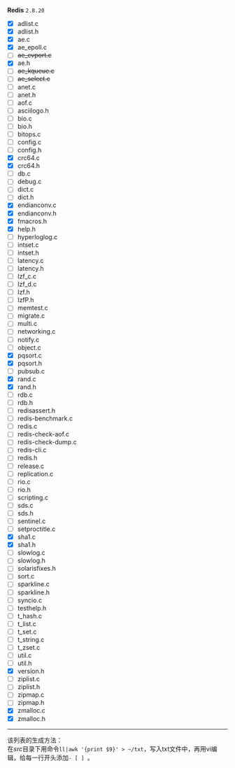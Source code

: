 **Redis** `2.8.20`
- [x] adlist.c
- [x] adlist.h
- [x] ae.c
- [x] ae_epoll.c
- [ ] ~~ae_evport.c~~
- [x] ae.h
- [ ] ~~ae_kqueue.c~~
- [ ] ~~ae_select.c~~
- [ ] anet.c
- [ ] anet.h
- [ ] aof.c
- [ ] asciilogo.h
- [ ] bio.c
- [ ] bio.h
- [ ] bitops.c
- [ ] config.c
- [ ] config.h
- [x] crc64.c
- [x] crc64.h
- [ ] db.c
- [ ] debug.c
- [ ] dict.c
- [ ] dict.h
- [x] endianconv.c
- [x] endianconv.h
- [x] fmacros.h
- [x] help.h
- [ ] hyperloglog.c
- [ ] intset.c
- [ ] intset.h
- [ ] latency.c
- [ ] latency.h
- [ ] lzf_c.c
- [ ] lzf_d.c
- [ ] lzf.h
- [ ] lzfP.h
- [ ] memtest.c
- [ ] migrate.c
- [ ] multi.c
- [ ] networking.c
- [ ] notify.c
- [ ] object.c
- [x] pqsort.c
- [x] pqsort.h
- [ ] pubsub.c
- [x] rand.c
- [x] rand.h
- [ ] rdb.c
- [ ] rdb.h
- [ ] redisassert.h
- [ ] redis-benchmark.c
- [ ] redis.c
- [ ] redis-check-aof.c
- [ ] redis-check-dump.c
- [ ] redis-cli.c
- [ ] redis.h
- [ ] release.c
- [ ] replication.c
- [ ] rio.c
- [ ] rio.h
- [ ] scripting.c
- [ ] sds.c
- [ ] sds.h
- [ ] sentinel.c
- [ ] setproctitle.c
- [x] sha1.c
- [x] sha1.h
- [ ] slowlog.c
- [ ] slowlog.h
- [ ] solarisfixes.h
- [ ] sort.c
- [ ] sparkline.c
- [ ] sparkline.h
- [ ] syncio.c
- [ ] testhelp.h
- [ ] t_hash.c
- [ ] t_list.c
- [ ] t_set.c
- [ ] t_string.c
- [ ] t_zset.c
- [ ] util.c
- [ ] util.h
- [x] version.h
- [ ] ziplist.c
- [ ] ziplist.h
- [ ] zipmap.c
- [ ] zipmap.h
- [x] zmalloc.c
- [x] zmalloc.h

-------
该列表的生成方法：  
在*src*目录下用命令`ll|awk '{print $9}' > ~/txt`，写入txt文件中，再用vi编辑，给每一行开头添加`- [ ] `。